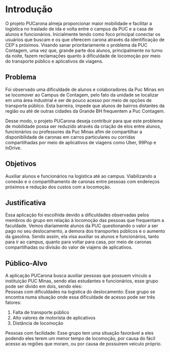 # Introdução

O projeto PUCarona almeja proporcionar maior mobilidade e facilitar a logística no traslado de ida e volta entre o campus da PUC e a casa de alunos e funcionários. Inicialmente tendo como foco principal conectar os usuários que buscam e os que oferecem carona através da identificação de CEP´s próximos. Visando sanar prioritariamente o problema da PUC Contagem, uma vez que, grande parte dos alunos, principalmente no turno da noite, fazem reclamações quanto à dificuldade de locomoção por meio do transporte público e aplicativos de viagens.

## Problema
Foi observado uma dificuldade de alunos e colaboradores da Puc Minas em se locomover ao Campus de Contagem, pelo fato da unidade se localizar em uma área industrial e ser de pouco acesso por meio de opções de transporte público. Esta barreira, impede que alunos de bairros distantes da região ou até de outras cidades da Grande BH frequentem a Puc Contagem.

Desse modo, o projeto PUCarona deseja contribuir para que este problema de mobilidade possa ser reduzido através da criação de elos entre alunos, funcionários ou professores da Puc Minas afim de compartilhar a disponibilidade de caronas em carros particulares ou corridas compartilhadas por meio de aplicativos de viagens como Uber, 99Pop e InDrive.


## Objetivos

Auxiliar alunos e funcionários na logística até ao campus. Viabilizando a conexão e o compartilhamento de caronas entre pessoas com endereços próximos e redução dos custos com a locomoção. 


## Justificativa

Essa aplicação foi escolhida devido a dificuldades observadas pelos membros do grupo em relação à locomoção das pessoas que frequentam a faculdade. Vemos diariamente alunos da PUC questionando o valor a ser pago no seu deslocamento, a demora dos transportes públicos e o aumento da gasolina. Sendo assim, ela visa auxiliar os alunos e funcionários, tanto para ir ao campus, quanto para voltar para casa, por meio de caronas compartilhadas ou divisão do valor de viajens de aplicativos.


## Público-Alvo

A aplicação PUCarona busca auxiliar pessoas que possuem vínculo a instituição PUC Minas, sendo elas estudantes e funcionários, esse grupo pode ser divido em dois, sendo eles:  
Pessoas com dificuldades na logistica do deslocamento: Esse grupo se encontra numa situação onde essa dificuldade de acesso pode ser três fatores:  
1. Falta de transporte público 
2. Alto valores de motorista de aplicativos  
3. Distância de locomoção    

Pessoas com facilidade: Esse grupo tem uma situação favorável a eles podendo eles terem um menor tempo de locomoção, por causa do fácil acesso as regiões que moram, ou por causa de possuírem veiculo próprio.
